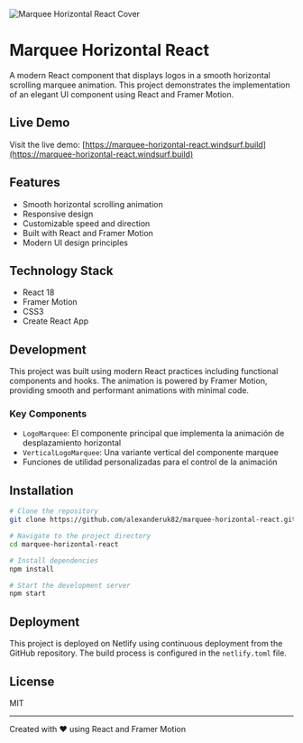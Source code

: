 ![Marquee Horizontal React Cover](./public/cover.png)

# Marquee Horizontal React

A modern React component that displays logos in a smooth horizontal scrolling marquee animation. This project demonstrates the implementation of an elegant UI component using React and Framer Motion.

## Live Demo

Visit the live demo: [https://marquee-horizontal-react.windsurf.build](https://marquee-horizontal-react.windsurf.build)

## Features

- Smooth horizontal scrolling animation
- Responsive design
- Customizable speed and direction
- Built with React and Framer Motion
- Modern UI design principles

## Technology Stack

- React 18
- Framer Motion
- CSS3
- Create React App

## Development

This project was built using modern React practices including functional components and hooks. The animation is powered by Framer Motion, providing smooth and performant animations with minimal code.

### Key Components

- `LogoMarquee`: El componente principal que implementa la animación de desplazamiento horizontal
- `VerticalLogoMarquee`: Una variante vertical del componente marquee
- Funciones de utilidad personalizadas para el control de la animación

## Installation

```bash
# Clone the repository
git clone https://github.com/alexanderuk82/marquee-horizontal-react.git

# Navigate to the project directory
cd marquee-horizontal-react

# Install dependencies
npm install

# Start the development server
npm start
```

## Deployment

This project is deployed on Netlify using continuous deployment from the GitHub repository. The build process is configured in the `netlify.toml` file.

## License

MIT

---

Created with ❤️ using React and Framer Motion
